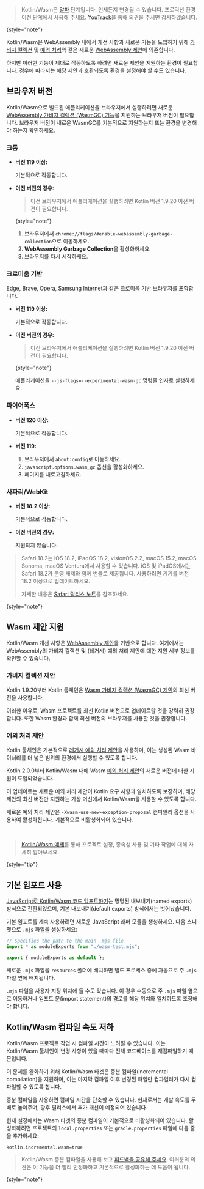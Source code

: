[//]: # (title: 문제 해결)

> Kotlin/Wasm은 [알파](components-stability.md) 단계입니다. 언제든지 변경될 수 있습니다. 프로덕션 환경 이전 단계에서 사용해 주세요.
> [YouTrack](https://youtrack.jetbrains.com/issue/KT-56492)을 통해 의견을 주시면 감사하겠습니다.
>
{style="note"}

Kotlin/Wasm은 WebAssembly 내에서 개선 사항과 새로운 기능을 도입하기 위해 [가비지 컬렉션](#garbage-collection-proposal) 및 [예외 처리](#exception-handling-proposal)와 같은 새로운 [WebAssembly 제안](https://webassembly.org/roadmap/)에 의존합니다.

하지만 이러한 기능이 제대로 작동하도록 하려면 새로운 제안을 지원하는 환경이 필요합니다. 경우에 따라서는 해당 제안과 호환되도록 환경을 설정해야 할 수도 있습니다.

## 브라우저 버전

Kotlin/Wasm으로 빌드된 애플리케이션을 브라우저에서 실행하려면 새로운 [WebAssembly 가비지 컬렉션 (WasmGC) 기능](https://github.com/WebAssembly/gc)을 지원하는 브라우저 버전이 필요합니다. 브라우저 버전이 새로운 WasmGC를 기본적으로 지원하는지 또는 환경을 변경해야 하는지 확인하세요.

### 크롬

*   **버전 119 이상:**

    기본적으로 작동합니다.

*   **이전 버전의 경우:**

    > 이전 브라우저에서 애플리케이션을 실행하려면 Kotlin 버전 1.9.20 이전 버전이 필요합니다.
    >
    {style="note"}

    1.  브라우저에서 `chrome://flags/#enable-webassembly-garbage-collection`으로 이동하세요.
    2.  **WebAssembly Garbage Collection**을 활성화하세요.
    3.  브라우저를 다시 시작하세요.

### 크로미움 기반

Edge, Brave, Opera, Samsung Internet과 같은 크로미움 기반 브라우저를 포함합니다.

*   **버전 119 이상:**

    기본적으로 작동합니다.

*   **이전 버전의 경우:**

    > 이전 브라우저에서 애플리케이션을 실행하려면 Kotlin 버전 1.9.20 이전 버전이 필요합니다.
    >
    {style="note"}

    애플리케이션을 `--js-flags=--experimental-wasm-gc` 명령줄 인자로 실행하세요.

### 파이어폭스

*   **버전 120 이상:**

    기본적으로 작동합니다.

*   **버전 119:**

    1.  브라우저에서 `about:config`로 이동하세요.
    2.  `javascript.options.wasm_gc` 옵션을 활성화하세요.
    3.  페이지를 새로고침하세요.

### 사파리/WebKit

*   **버전 18.2 이상:**

    기본적으로 작동합니다.

*   **이전 버전의 경우:**

    지원되지 않습니다.

> Safari 18.2는 iOS 18.2, iPadOS 18.2, visionOS 2.2, macOS 15.2, macOS Sonoma, macOS Ventura에서 사용할 수 있습니다.
> iOS 및 iPadOS에서는 Safari 18.2가 운영 체제와 함께 번들로 제공됩니다. 사용하려면 기기를 버전 18.2 이상으로 업데이트하세요.
>
> 자세한 내용은 [Safari 릴리스 노트](https://developer.apple.com/documentation/safari-release-notes/safari-18_2-release-notes#Overview)를 참조하세요.
>
{style="note"}

## Wasm 제안 지원

Kotlin/Wasm 개선 사항은 [WebAssembly 제안](https://webassembly.org/roadmap/)을 기반으로 합니다. 여기에서는 WebAssembly의 가비지 컬렉션 및 (레거시) 예외 처리 제안에 대한 지원 세부 정보를 확인할 수 있습니다.

### 가비지 컬렉션 제안

Kotlin 1.9.20부터 Kotlin 툴체인은 [Wasm 가비지 컬렉션 (WasmGC) 제안](https://github.com/WebAssembly/gc)의 최신 버전을 사용합니다.

이러한 이유로, Wasm 프로젝트를 최신 Kotlin 버전으로 업데이트할 것을 강력히 권장합니다. 또한 Wasm 환경과 함께 최신 버전의 브라우저를 사용할 것을 권장합니다.

### 예외 처리 제안

Kotlin 툴체인은 기본적으로 [레거시 예외 처리 제안](https://github.com/WebAssembly/exception-handling/blob/master/proposals/exception-handling/legacy/Exceptions.md)을 사용하며, 이는 생성된 Wasm 바이너리를 더 넓은 범위의 환경에서 실행할 수 있도록 합니다.

Kotlin 2.0.0부터 Kotlin/Wasm 내에 Wasm [예외 처리 제안](https://github.com/WebAssembly/exception-handling/blob/main/proposals/exception-handling/Exceptions.md)의 새로운 버전에 대한 지원이 도입되었습니다.

이 업데이트는 새로운 예외 처리 제안이 Kotlin 요구 사항과 일치하도록 보장하며, 해당 제안의 최신 버전만 지원하는 가상 머신에서 Kotlin/Wasm을 사용할 수 있도록 합니다.

새로운 예외 처리 제안은 `-Xwasm-use-new-exception-proposal` 컴파일러 옵션을 사용하여 활성화됩니다. 기본적으로 비활성화되어 있습니다.

<p>&nbsp;</p>

> [Kotlin/Wasm 예제](https://github.com/Kotlin/kotlin-wasm-examples#readme)를 통해 프로젝트 설정, 종속성 사용 및 기타 작업에 대해 자세히 알아보세요.
>
{style="tip"}

## 기본 임포트 사용

[JavaScript로 Kotlin/Wasm 코드 임포트하기](wasm-js-interop.md)는 명명된 내보내기(named exports) 방식으로 전환되었으며, 기본 내보내기(default exports) 방식에서는 벗어났습니다.

기본 임포트를 계속 사용하려면 새로운 JavaScript 래퍼 모듈을 생성하세요. 다음 스니펫으로 `.mjs` 파일을 생성하세요:

```Javascript
// Specifies the path to the main .mjs file
import * as moduleExports from "./wasm-test.mjs";

export { moduleExports as default };
```

새로운 `.mjs` 파일을 `resources` 폴더에 배치하면 빌드 프로세스 중에 자동으로 주 `.mjs` 파일 옆에 배치됩니다.

`.mjs` 파일을 사용자 지정 위치에 둘 수도 있습니다. 이 경우 수동으로 주 `.mjs` 파일 옆으로 이동하거나 임포트 문(import statement)의 경로를 해당 위치와 일치하도록 조정해야 합니다.

## Kotlin/Wasm 컴파일 속도 저하

Kotlin/Wasm 프로젝트 작업 시 컴파일 시간이 느려질 수 있습니다. 이는 Kotlin/Wasm 툴체인이 변경 사항이 있을 때마다 전체 코드베이스를 재컴파일하기 때문입니다.

이 문제를 완화하기 위해 Kotlin/Wasm 타겟은 증분 컴파일(incremental compilation)을 지원하며, 이는 마지막 컴파일 이후 변경된 파일만 컴파일러가 다시 컴파일할 수 있도록 합니다.

증분 컴파일을 사용하면 컴파일 시간을 단축할 수 있습니다. 현재로서는 개발 속도를 두 배로 높여주며, 향후 릴리스에서 추가 개선이 예정되어 있습니다.

현재 설정에서는 Wasm 타겟의 증분 컴파일이 기본적으로 비활성화되어 있습니다.
활성화하려면 프로젝트의 `local.properties` 또는 `gradle.properties` 파일에 다음 줄을 추가하세요:

```text
kotlin.incremental.wasm=true
```

> Kotlin/Wasm 증분 컴파일을 사용해 보고 [피드백을 공유해 주세요](https://youtrack.jetbrains.com/issue/KT-72158/Kotlin-Wasm-incremental-compilation-feedback).
> 여러분의 의견은 이 기능을 더 빨리 안정화하고 기본적으로 활성화하는 데 도움이 됩니다.
>
{style="note"}